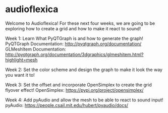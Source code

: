 # audioflexica
Welcome to Audioflexica! For these next four weeks, we are going to be exploring how to create a grid and how to make it react to sound!

Week 1: Learn What PyQTGraph is and how to generate the graph!
  PyQTGraph Documentation: http://pyqtgraph.org/documentation/
  GLMeshItem Documentation: http://pyqtgraph.org/documentation/3dgraphics/glmeshitem.html?highlight=mesh
  
Week 2: Set the color scheme and design the graph to make it look the way you want it to!
  
Week 3: Set the offset and incorporate OpenSimplex to create the grid flyover effect!
  OpenSimplex: https://pypi.org/project/opensimplex/
  
Week 4: Add pyAudio and allow the mesh to be able to react to sound input!
  pyAudio: https://people.csail.mit.edu/hubert/pyaudio/docs/
